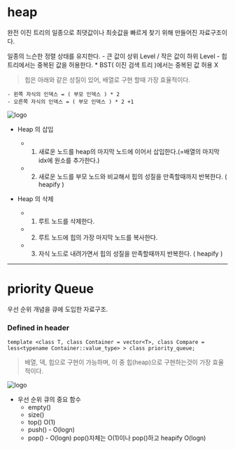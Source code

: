 # heap

완전 이진 트리의 일종으로 최댓값이나 최솟값을 빠르게 찾기 위해 만들어진 자료구조이다.

일종의 느슨한 정렬 상태를 유지한다.
    - 큰 값이 상위 Level / 작은 값이 하위 Level 
    - 힙 트리에서는 중복된 값을 허용한다.
    * BST( 이진 검색 트리 )에서는 중복된 값 허용 X




> 힙은 아래와 같은 성질이 있어, 배열로 구현 할때 가장 효율적이다.
    
    - 왼쪽 자식의 인덱스 = ( 부모 인덱스 ) * 2
    - 오른쪽 자식의 인덱스 = ( 부모 인덱스 ) * 2 +1
    
    
![logo](https://gmlwjd9405.github.io/images/data-structure-heap/heap-index-parent-child.png)



* Heap 의 삽입
    * 1. 새로운 노드를 heap의 마지막 노드에 이어서 삽입한다.(=배열의 마지막 idx에 원소를 추가한다.)
    * 2. 새로운 노드를 부모 노드와 비교해서 힙의 성질을 만족할때까지 반복한다. ( heapify )

* Heap 의 삭제
    * 1. 루트 노드를 삭제한다.
    * 2. 루트 노드에 힙의 가장 마지막 노드를 복사한다.
    * 3. 자식 노드로 내려가면서 힙의 성질을 만족할때까지 반복한다. ( heapify )


****
# priority Queue

우선 순위 개념을 큐에 도입한 자료구조.

### Defined in header <queue>

` template <class T, class Container = vector<T>,
  class Compare = less<typename Container::value_type> > class priority_queue; `

> 배열, 덱, 힙으로 구현이 가능하며, 이 중 힙(heap)으로 구현하는것이 가장 효율적이다.


![logo](https://img1.daumcdn.net/thumb/R1280x0/?scode=mtistory2&fname=https%3A%2F%2Fblog.kakaocdn.net%2Fdn%2FbGZTvs%2Fbtq4SciStOA%2FjqKisQkqk8c96wJuokdDpK%2Fimg.png)


* 우선 순위 큐의 중요 함수
    * empty()
    * size()
    * top() O(1)
    * push() - O(logn)
    * pop() - O(logn) pop()자체는 O(1)이나 pop()하고 heapify O(logn)

